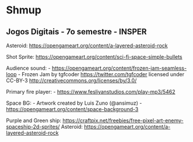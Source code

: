 # Shmup

## Jogos Digitais - 7o semestre - INSPER

Asteroid: https://opengameart.org/content/a-layered-asteroid-rock

Shot Sprite: https://opengameart.org/content/sci-fi-space-simple-bullets

Audience sound: 
    - https://opengameart.org/content/frozen-jam-seamless-loop
    - Frozen Jam by tgfcoder <https://twitter.com/tgfcoder> licensed under CC-BY-3 <http://creativecommons.org/licenses/by/3.0/>

Primary fire player:
    - https://www.fesliyanstudios.com/play-mp3/5462

Space BG: 
    - Artwork created by Luis Zuno (@ansimuz)
    - https://opengameart.org/content/space-background-3

Purple and Green ship: https://craftpix.net/freebies/free-pixel-art-enemy-spaceship-2d-sprites/
Asteroid: https://opengameart.org/content/a-layered-asteroid-rock
